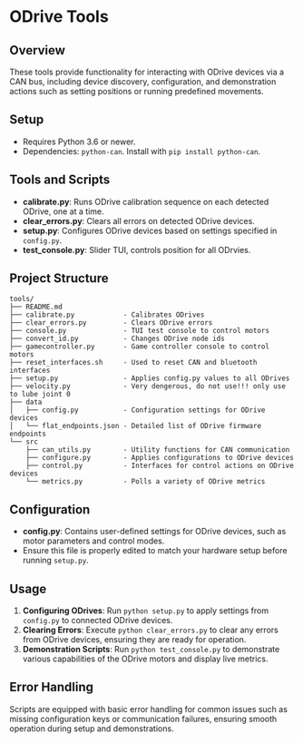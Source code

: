 # ODrive Tools

## Overview
These tools provide functionality for interacting with ODrive devices via a CAN bus, including device discovery, configuration, and demonstration actions such as setting positions or running predefined movements.

## Setup
- Requires Python 3.6 or newer.
- Dependencies: `python-can`. Install with `pip install python-can`.

## Tools and Scripts
- **calibrate.py**: Runs ODrive calibration sequence on each detected ODrive, one at a time.
- **clear_errors.py**: Clears all errors on detected ODrive devices.
- **setup.py**: Configures ODrive devices based on settings specified in `config.py`.
- **test_console.py**: Slider TUI, controls position for all ODrvies.

## Project Structure
```plaintext
tools/
├── README.md           
├── calibrate.py            - Calibrates ODrives
├── clear_errors.py         - Clears ODrive errors
├── console.py              - TUI test console to control motors
├── convert_id.py           - Changes ODrive node ids
├── gamecontroller.py       - Game controller console to control motors
├── reset_interfaces.sh     - Used to reset CAN and bluetooth interfaces
├── setup.py                - Applies config.py values to all ODrives
├── velocity.py             - Very dengerous, do not use!!! only use to lube joint 0
├── data
│   ├── config.py           - Configuration settings for ODrive devices
│   └── flat_endpoints.json - Detailed list of ODrive firmware endpoints
└── src
    ├── can_utils.py        - Utility functions for CAN communication
    ├── configure.py        - Applies configurations to ODrive devices
    ├── control.py          - Interfaces for control actions on ODrive devices
    └── metrics.py          - Polls a variety of ODrive metrics    
```

## Configuration
- **config.py**: Contains user-defined settings for ODrive devices, such as motor parameters and control modes.
- Ensure this file is properly edited to match your hardware setup before running `setup.py`.

## Usage
1. **Configuring ODrives**: Run `python setup.py` to apply settings from `config.py` to connected ODrive devices.
2. **Clearing Errors**: Execute `python clear_errors.py` to clear any errors from ODrive devices, ensuring they are ready for operation.
3. **Demonstration Scripts**: Run `python test_console.py` to demonstrate various capabilities of the ODrive motors and display live metrics.

## Error Handling
Scripts are equipped with basic error handling for common issues such as missing configuration keys or communication failures, ensuring smooth operation during setup and demonstrations.
